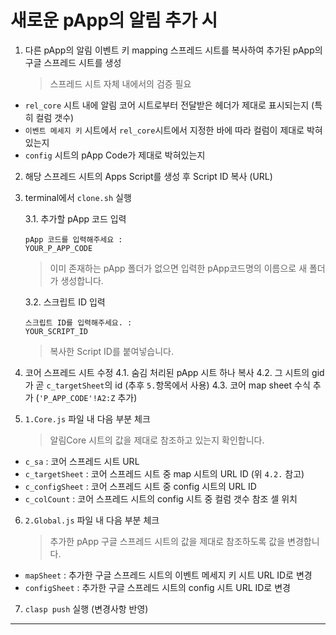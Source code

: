 # 새로운 pApp의 알림 추가 시


1. 다른 pApp의 알림 이벤트 키 mapping 스프레드 시트를 복사하여 추가된 pApp의 구글 스프레드 시트를 생성
    > 스프레드 시트 자체 내에서의 검증 필요
  * `rel_core` 시트 내에 알림 코어 시트로부터 전달받은 헤더가 제대로 표시되는지 (특히 컬럼 갯수)
  * `이벤트 메세지 키` 시트에서 `rel_core`시트에서 지정한 바에 따라 컬럼이 제대로 박혀 있는지
  * `config` 시트의 pApp Code가 제대로 박혀있는지


2. 해당 스프레드 시트의 Apps Script를 생성 후 Script ID 복사 (URL)

3. terminal에서 `clone.sh` 실행

      3.1. 추가할 pApp 코드 입력
      ```
      pApp 코드를 입력해주세요 :
      YOUR_P_APP_CODE
      ```
      > 이미 존재하는 pApp 폴더가 없으면 입력한 pApp코드명의 이름으로 새 폴더가 생성합니다.

      3.2. 스크립트 ID 입력
      ```
      스크립트 ID를 입력해주세요. :
      YOUR_SCRIPT_ID
      ```
      > 복사한 Script ID를 붙여넣습니다.
  

4. 코어 스프레드 시트 수정
      4.1. 숨김 처리된 pApp 시트 하나 복사
      4.2. 그 시트의 gid가 곧 `c_targetSheet`의 id (추후 `5.`항목에서 사용)
      4.3. 코어 map sheet 수식 추가 (`'P_APP_CODE'!A2:Z` 추가)


5. `1.Core.js` 파일 내 다음 부분 체크

    > 알림Core 시트의 값을 제대로 참조하고 있는지 확인합니다.
  * `c_sa` : 코어 스프레드 시트 URL
  * `c_targetSheet` : 코어 스프레드 시트 중 map 시트의 URL ID (위 `4.2.` 참고)
  * `c_configSheet` : 코어 스프레드 시트 중 config 시트의 URL ID
  * `c_colCount` : 코어 스프레드 시트의 config 시트 중 컬럼 갯수 참조 셀 위치

6. `2.Global.js` 파일 내 다음 부분 체크 

    > 추가한 pApp 구글 스프레드 시트의 값을 제대로 참조하도록 값을 변경합니다.
  * `mapSheet` : 추가한 구글 스프레드 시트의 이벤트 메세지 키 시트 URL ID로 변경
  * `configSheet` : 추가한 구글 스프레드 시트의 config 시트 URL ID로 변경

7. `clasp push` 실행 (변경사항 반영)

-------------------

